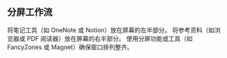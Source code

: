 ## 分屏工作流
将笔记工具（如 OneNote 或 Notion）放在屏幕的左半部分。
将参考资料（如浏览器或 PDF 阅读器）放在屏幕的右半部分。
使用分屏功能或工具（如 FancyZones 或 Magnet）确保窗口排列整齐。